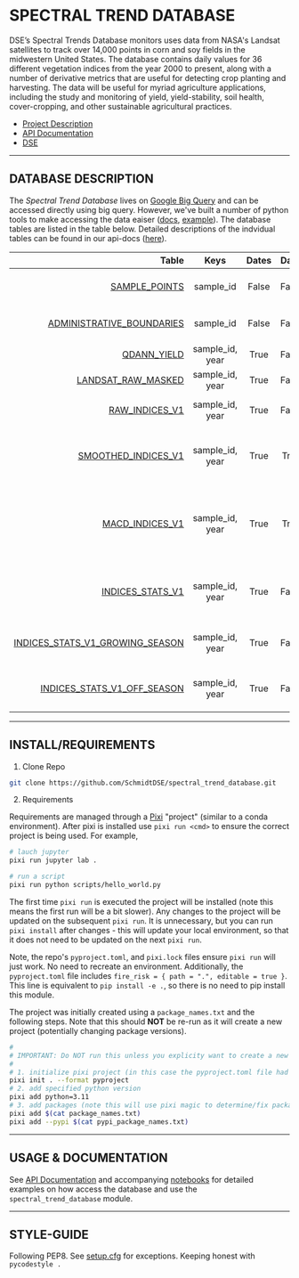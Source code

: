 #  SPECTRAL TREND DATABASE

DSE’s Spectral Trends Database monitors uses data from NASA's Landsat satellites to track over 14,000 points in corn and soy fields in the midwestern United States. The database contains daily values for 36 different vegetation indices from the year 2000 to present, along with a number of derivative metrics that are useful for detecting crop planting and harvesting. The data will be useful for myriad agriculture applications, including the study and monitoring of yield, yield-stability, soil
health, cover-cropping, and other sustainable agricultural practices.


- [Project Description](https://schmidtdse.github.io/spectral_trend_database)
- [API Documentation](https://schmidtdse.github.io/spectral_trend_database/docs)
- [DSE](https://dse.berkeley.edu)

---

## DATABASE DESCRIPTION

The _Spectral Trend Database_ lives on [Google Big Query](https://cloud.google.com/bigquery/docs) and can be accessed directly using big query.  However, we've built a number of python tools to make accessing the data eaiser ([docs](XXX), [example](XXX)). The database tables are listed in the table below.  Detailed descriptions of the indvidual tables can be found in our api-docs ([here](https://schmidtdse.github.io/spectral_trend_database/docs/pages/database.html)).


| Table | Keys | Dates | Daily | Description |
| ---: | :----: | :----: | :----: | :---- |
|  [SAMPLE_POINTS](https://schmidtdse.github.io/spectral_trend_database/docs/pages/database.html#sample_points) | sample_id | False | False | location information such as lat, lon and geohashes |
|  [ADMINISTRATIVE_BOUNDARIES](https://schmidtdse.github.io/spectral_trend_database/docs/pages/database.html#admin_boundaries) | sample_id | False | False | administrative information such as state and county |
|  [QDANN_YIELD](https://schmidtdse.github.io/spectral_trend_database/docs/pages/database.html#qdann_yield) | sample_id, year | True | False | yield estimations for year |
|  [LANDSAT_RAW_MASKED](https://schmidtdse.github.io/spectral_trend_database/docs/pages/database.html#masked_landsat) | sample_id, year | True | False | masked landsat band values for year |
|  [RAW_INDICES_V1](https://schmidtdse.github.io/spectral_trend_database/docs/pages/database.html#raw_indices) | sample_id, year | True | False | spectral indices built from `LANDSAT_RAW_MASKED`|
|  [SMOOTHED_INDICES_V1](https://schmidtdse.github.io/spectral_trend_database/docs/pages/database.html#indices) | sample_id, year | True | True | interpolated and smoothed daily values for indices contained in `RAW_INDICES_V1` |
|  [MACD_INDICES_V1](https://schmidtdse.github.io/spectral_trend_database/docs/pages/database.html#macd) | sample_id, year | True | True |  additional indices dervived from `SMOOTHED_INDICES_V1` whose values are useful for detecting cover-croping and green-up dates |
|  [INDICES_STATS_V1](https://schmidtdse.github.io/spectral_trend_database/docs/pages/database.html#indices_stats) | sample_id, year | True | False | statistical (min, max, mean, median, skew, kurtosis) aggregation of `SMOOTHED_INDICES_V1` |
|  [INDICES_STATS_V1_GROWING_SEASON](https://schmidtdse.github.io/spectral_trend_database/docs/pages/database.html#indices_stats) | sample_id, year | True | False | same as `INDICES_STATS_V1` but restricted to the "growing season" |
|  [INDICES_STATS_V1_OFF_SEASON](https://schmidtdse.github.io/spectral_trend_database/docs/pages/database.html#indices_stats) | sample_id, year | True | False | same as `INDICES_STATS_V1` but restricted to the "off season"|


---

## INSTALL/REQUIREMENTS

1. Clone Repo

```bash
git clone https://github.com/SchmidtDSE/spectral_trend_database.git
```

2. Requirements

Requirements are managed through a [Pixi](https://pixi.sh/latest) "project" (similar to a conda environment). After pixi is installed use `pixi run <cmd>` to ensure the correct project is being used. For example,

```bash
# lauch jupyter
pixi run jupyter lab .

# run a script
pixi run python scripts/hello_world.py
```

The first time `pixi run` is executed the project will be installed (note this means the first run will be a bit slower). Any changes to the project will be updated on the subsequent `pixi run`.  It is unnecessary, but you can run `pixi install` after changes - this will update your local environment, so that it does not need to be updated on the next `pixi run`.

Note, the repo's `pyproject.toml`, and `pixi.lock` files ensure `pixi run` will just work. No need to recreate an environment. Additionally, the `pyproject.toml` file includes `fire_risk = { path = ".", editable = true }`. This line is equivalent to `pip install -e .`, so there is no need to pip install this module.

The project was initially created using a `package_names.txt` and the following steps. Note that this should **NOT** be re-run as it will create a new project (potentially changing package versions).

```bash
#
# IMPORTANT: Do NOT run this unless you explicity want to create a new pixi project
#
# 1. initialize pixi project (in this case the pyproject.toml file had already existed)
pixi init . --format pyproject
# 2. add specified python version
pixi add python=3.11
# 3. add packages (note this will use pixi magic to determine/fix package version ranges)
pixi add $(cat package_names.txt)
pixi add --pypi $(cat pypi_package_names.txt)
```


---

## USAGE & DOCUMENTATION

See [API Documentation](https://schmidtdse.github.io/spectral_trend_database/docs)
and accompanying [notebooks](https://github.com/SchmidtDSE/spectral_trend_database/tree/feat/apidocs/nb/public)
for detailed examples on how access the database and use the `spectral_trend_database` module.

--- 

## STYLE-GUIDE

Following PEP8. See [setup.cfg](./setup.cfg) for exceptions. Keeping honest with `pycodestyle .`


